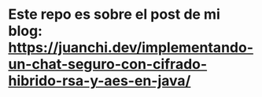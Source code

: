 # Este repo es sobre el post de mi blog: https://juanchi.dev/implementando-un-chat-seguro-con-cifrado-hibrido-rsa-y-aes-en-java/
